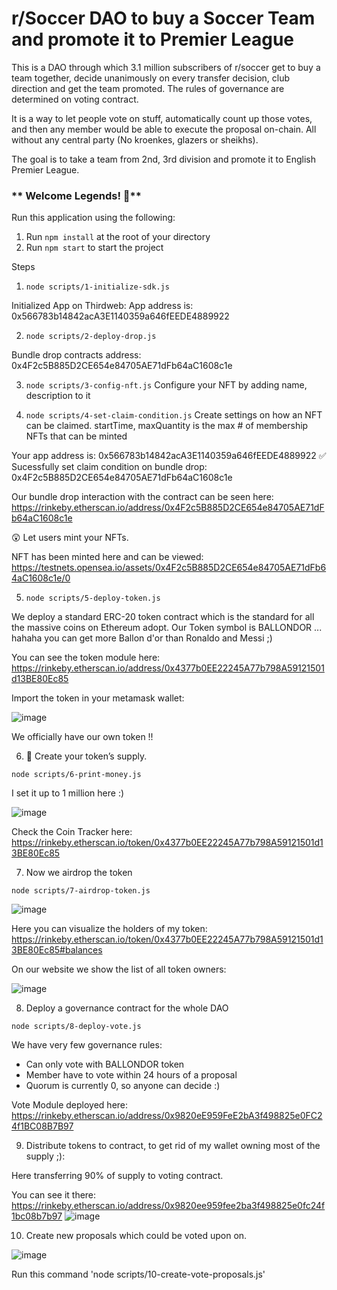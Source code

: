 # r/Soccer DAO to buy a Soccer Team and promote it to Premier League

This is a DAO through which 3.1 million subscribers of r/soccer get to buy a team together, decide unanimously on every transfer decision, club direction and get the team promoted. The rules of governance are determined on voting contract. 

It is a way to let people vote on stuff, automatically count up those votes, and then any member would be able to execute the proposal on-chain. All without any central party (No kroenkes, glazers or sheikhs). 

The goal is to take a team from 2nd, 3rd division and promote it to English Premier League.   

### ** Welcome Legends! 👋**
Run this application using the following:  

1. Run `npm install` at the root of your directory
2. Run `npm start` to start the project


Steps 


1. `node scripts/1-initialize-sdk.js`

Initialized App on Thirdweb: 
App address is: 0x566783b14842acA3E1140359a646fEEDE4889922

2. `node scripts/2-deploy-drop.js`

Bundle drop contracts address: 
0x4F2c5B885D2CE654e84705AE71dFb64aC1608c1e


3. `node scripts/3-config-nft.js`
Configure your NFT by adding name, description to it

4. `node scripts/4-set-claim-condition.js`
Create settings on how an NFT can be claimed. startTime, maxQuantity is the max # of membership NFTs that can be minted

Your app address is: 0x566783b14842acA3E1140359a646fEEDE4889922
✅ Sucessfully set claim condition on bundle drop: 0x4F2c5B885D2CE654e84705AE71dFb64aC1608c1e

Our bundle drop interaction with the contract can be seen here: https://rinkeby.etherscan.io/address/0x4F2c5B885D2CE654e84705AE71dFb64aC1608c1e 

😲 Let users mint your NFTs.

NFT has been minted here and can be viewed: 
https://testnets.opensea.io/assets/0x4F2c5B885D2CE654e84705AE71dFb64aC1608c1e/0


5. `node scripts/5-deploy-token.js`

We deploy a standard ERC-20 token contract which is the standard for all the massive coins on Ethereum adopt. Our Token symbol is BALLONDOR ... hahaha you can get more Ballon d'or than Ronaldo and Messi ;) 

You can see the token module here: https://rinkeby.etherscan.io/address/0x4377b0EE22245A77b798A59121501d13BE80Ec85

Import the token in your metamask wallet: 

![image](https://user-images.githubusercontent.com/4105873/147420816-a97c12fe-be09-4c5f-abc2-cce5b2854313.png)

We officially have our own token !! 


6. 💸 Create your token’s supply.

`node scripts/6-print-money.js`

I set it up to 1 million here :)  

![image](https://user-images.githubusercontent.com/4105873/147420879-116b1199-19df-4024-a5d6-d244a353a780.png)

Check the Coin Tracker here: https://rinkeby.etherscan.io/token/0x4377b0EE22245A77b798A59121501d13BE80Ec85



7. Now we airdrop the token 

`node scripts/7-airdrop-token.js`

![image](https://user-images.githubusercontent.com/4105873/147420986-c517ba20-6650-4512-99f6-d04961855517.png)

Here you can visualize the holders of my token: 
https://rinkeby.etherscan.io/token/0x4377b0EE22245A77b798A59121501d13BE80Ec85#balances

On our website we show the list of all token owners: 

![image](https://user-images.githubusercontent.com/4105873/147421368-dac6d768-c922-4e04-9943-a5944dfa09ca.png)



8. Deploy a governance contract for the whole DAO

`node scripts/8-deploy-vote.js`

We have very few governance rules: 
* Can only vote with BALLONDOR token
* Member have to vote within 24 hours of a proposal
* Quorum is currently 0, so anyone can decide :) 

Vote Module deployed here:  
https://rinkeby.etherscan.io/address/0x9820eE959FeE2bA3f498825e0FC24f1BC08B7B97


9. Distribute tokens to contract, to get rid of my wallet owning most of the supply ;): 

Here transferring 90% of supply to voting contract. 

You can see it there: https://rinkeby.etherscan.io/address/0x9820ee959fee2ba3f498825e0fc24f1bc08b7b97 
![image](https://user-images.githubusercontent.com/4105873/147422116-b7452e42-4a8c-41f3-bcf9-654a11fbf091.png)


10. Create new proposals which could be voted upon on. 

![image](https://user-images.githubusercontent.com/4105873/147492466-8120c776-8075-4650-9b0e-8dc0b2419b6a.png)

Run this command 'node scripts/10-create-vote-proposals.js'






